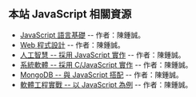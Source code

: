 ## 本站 JavaScript 相關資源

* [JavaScript 語言基礎](../js/home.html) -- 作者：陳鍾誠。
* [Web 程式設計](../wp/home.html)  -- 作者：陳鍾誠。
* [人工智慧 -- 採用 JavaScript 實作](../ai/home.html) -- 作者：陳鍾誠。
* [系統軟體 -- 採用 C/JavaScript 實作](../ss/home.html) -- 作者：陳鍾誠。
* [MongoDB -- 與 JavaScript 搭配](../db/MongoDB.html) -- 作者：陳鍾誠。
* [軟體工程實戰 -- 以 JavaScript 為例](../se/home.html) -- 作者：陳鍾誠。


